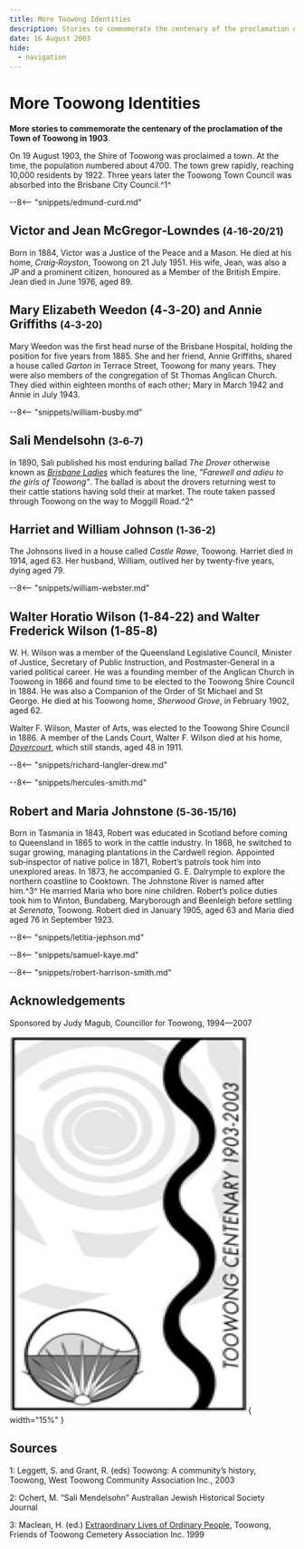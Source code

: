 ```yaml
---
title: More Toowong Identities
description: Stories to commemorate the centenary of the proclamation of the Town of Toowong in 1903
date: 16 August 2003
hide:
  - navigation
---
```


# More Toowong Identities

**More stories to commemorate the centenary of the proclamation of the Town of Toowong in 1903**.

On 19 August 1903, the Shire of Toowong was proclaimed a town. At the time, the population numbered about 4700. The town grew rapidly, reaching 10,000 residents by 1922. Three years later the Toowong Town Council was absorbed into the Brisbane City Council.^1^ 

<!--
![map](../assets/toowong-identities-2-map.png){ width="40%" }
-->
<!--
???+ directions "Directions"

    From the flag pole head to the rear of the ‘Temple of Peace’, near the front gate. Behind the temple is the Temple is the grave of...
-->

--8<-- "snippets/edmund-curd.md"

<!--
??? directions "Directions" 

    Walk to the Caskey monument and turn left. You should come across the polished red granite grave of the McGregor‑Lowndes family...
--> 

## Victor and Jean McGregor‑Lowndes <small>(4‑16-20/21)</small>

Born in 1884, Victor was a Justice of the Peace and a Mason. He died at his home, *Craig‑Royston*, Toowong on 21 July 1951. His wife, Jean, was also a JP and a prominent citizen, honoured as a Member of the British Empire. Jean died in June 1976, aged 89.


<!--
??? directions "Directions" 

    Return to the road and walk along it until you reach a tap on the right hand side. Nearby are...
-->

## Mary Elizabeth Weedon (4‑3‑20) and Annie Griffiths <small>(4‑3-20)</small>

Mary Weedon was the first head nurse of the Brisbane Hospital, holding the position for five years from 1885. She and her friend, Annie Griffiths, shared a house called *Garton* in Terrace Street, Toowong for many years. They were also members of the congregation of St Thomas Anglican Church. They died within eighteen months of each other; Mary in March 1942 and Annie in July 1943.

<!-- also in caring hands story -->

<!--
??? directions "Directions" 

    Immediately to the right is the grave of...
-->

--8<-- "snippets/william-busby.md"

<!--
??? directions "Directions" 

    Continue along the road until you come to the Jewish Section. All of these headstones face west. Three rows in is the grave of...
-->

## Sali Mendelsohn <small>(3‑6‑7)</small>

In 1890, Sali published his most enduring ballad *The Drover* otherwise known as *[Brisbane Ladies](https://en.wikipedia.org/wiki/Brisbane_Ladies)* which features the line, *"Farewell and adieu to the girls of Toowong"*. The ballad is about the drovers returning west to their cattle stations having sold their at market. The route taken passed through Toowong on the way to Moggill Road.^2^

<!--
??? directions "Directions" 

    Continue along the road until you reach the shed. Turn left and proceed until you reach a fork in the road. Taking the right branch, 1^st^ Avenue, pass eight double rows of graves on the left until you come to...
-->

## Harriet and William Johnson <small>(1‑36-2)</small>

The Johnsons lived in a house called *Castle Rawe*, Toowong. Harriet died in 1914, aged 63. Her husband, William, outlived her by twenty‑five years, dying aged 79.

<!--
??? directions "Directions" 

    Immediately behind the Johnson grave is the grey granite monument to...
-->

--8<-- "snippets/william-webster.md"

<!--
??? directions "Directions" 

    Continue up 1^st^ Avenue until you reach a tap on the left. This is immediately adjacent to...
-->

## Walter Horatio Wilson (1‑84‑22) and Walter Frederick Wilson (1‑85‑8)

W. H. Wilson was a member of the Queensland Legislative Council, Minister of Justice, Secretary of Public Instruction, and Postmaster‑General in a varied political career. He was a founding member of the Anglican Church in Toowong in 1866 and found time to be elected to the Toowong Shire Council in 1884. He was also a Companion of the Order of St Michael and St George. He died at his Toowong home, *Sherwood Grove*, in February 1902, aged 62. 

Walter F. Wilson, Master of Arts, was elected to the Toowong Shire Council in 1886. A member of the Lands Court, Walter F. Wilson died at his home, *[Dovercourt](https://heritage.brisbane.qld.gov.au/heritage-places/1709)*, which still stands, aged 48 in 1911.

<!--
??? directions "Directions" 

    Continue around 1^st^ Avenue until it intersects with 2^nd^ Avenue. Turn right and head along Second Avenue. Five Sections down is the Gothic style headstone of...
-->

--8<-- "snippets/richard-langler-drew.md"

--8<-- "snippets/hercules-smith.md"

<!--
??? directions "Directions" 

    Proceed down 2^nd^ Avenue until you come to a tap on the right. On the left, close to the road is the grave of ...
-->

## Robert and Maria Johnstone <small>(5‑36‑15/16)</small>

Born in Tasmania in 1843, Robert was educated in Scotland before coming to Queensland in 1865 to work in the cattle industry. In 1868, he switched to sugar growing, managing plantations in the Cardwell region. Appointed sub‑inspector of native police in 1871, Robert’s patrols took him into unexplored areas. In 1873, he accompanied G. E. Dalrymple to explore the northern coastline to Cooktown. The Johnstone River is named after him.^3^ He married Maria who bore nine children. Robert’s police duties took him to Winton, Bundaberg, Maryborough and Beenleigh before settling at *Serenata*, Toowong. Robert died in January 1905, aged 63 and Maria died aged 76 in September 1923.

<!--
??? directions "Directions" 

    Proceed
-->

--8<-- "snippets/letitia-jephson.md"

<!--
??? directions "Directions" 

    Close to the tap on the right side of the Avenue is the grave of Samuel Kaye. There is no headstone.
-->

--8<-- "snippets/samuel-kaye.md"

<!--
??? directions "Directions" 

    Continue down 2^nd^ Avenue until just before you reach the end of portion 5 on the left. Close to the road is the grave of...
-->

--8<-- "snippets/robert-harrison-smith.md"



## Acknowledgements

Sponsored by Judy Magub, Councillor for Toowong, 1994—2007

![Toowong Centenary logo](../assets/toowong-centenary-1903-2003.png){ width="15%" }

## Sources

1: Leggett, S. and Grant, R. (eds) Toowong: A community’s history, Toowong, West Toowong Community Association Inc., 2003

2: Ochert, M. “Sali Mendelsohn” Australian Jewish Historical Society Journal

3: Maclean, H. (ed.) [Extraordinary Lives of Ordinary People](../about/extraordinary-stories.md), Toowong, Friends of Toowong Cemetery Association Inc. 1999

<!--
<div class="noprint" markdown="1">
## Brochure

**[Download this walk](../assets/guides/toowong-identities-2.pdf)** - designed to be printed and folded in half to make an A5 brochure.

</div>
-->
